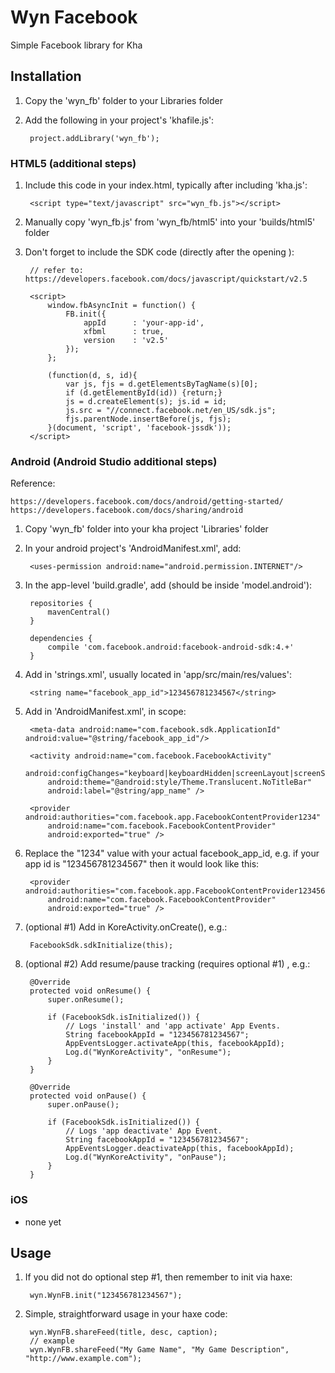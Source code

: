 # Wyn Facebook
Simple Facebook library for Kha

## Installation

1. Copy the 'wyn_fb' folder to your Libraries folder
2. Add the following in your project's 'khafile.js':

		project.addLibrary('wyn_fb');

### HTML5 (additional steps)

1. Include this code in your index.html, typically after including 'kha.js':

		<script type="text/javascript" src="wyn_fb.js"></script>

2. Manually copy 'wyn_fb.js' from 'wyn_fb/html5' into your 'builds/html5' folder

3. Don't forget to include the SDK code (directly after the opening <body>):

		// refer to: https://developers.facebook.com/docs/javascript/quickstart/v2.5

		<script>
			window.fbAsyncInit = function() {
				FB.init({
					appId      : 'your-app-id',
					xfbml      : true,
					version    : 'v2.5'
				});
			};

			(function(d, s, id){
				var js, fjs = d.getElementsByTagName(s)[0];
				if (d.getElementById(id)) {return;}
				js = d.createElement(s); js.id = id;
				js.src = "//connect.facebook.net/en_US/sdk.js";
				fjs.parentNode.insertBefore(js, fjs);
			}(document, 'script', 'facebook-jssdk'));
		</script>

### Android (Android Studio additional steps)

Reference:

	https://developers.facebook.com/docs/android/getting-started/
	https://developers.facebook.com/docs/sharing/android

1. Copy 'wyn_fb' folder into your kha project 'Libraries' folder
2. In your android project's 'AndroidManifest.xml', add:

		<uses-permission android:name="android.permission.INTERNET"/>

3. In the app-level 'build.gradle', add (should be inside 'model.android'):

		repositories {
			mavenCentral()
		}

		dependencies {
			compile 'com.facebook.android:facebook-android-sdk:4.+'
		}

4. Add in 'strings.xml', usually located in 'app/src/main/res/values':

		<string name="facebook_app_id">123456781234567</string>

5. Add in 'AndroidManifest.xml', in <application> scope:

		<meta-data android:name="com.facebook.sdk.ApplicationId" android:value="@string/facebook_app_id"/>

		<activity android:name="com.facebook.FacebookActivity"
			android:configChanges="keyboard|keyboardHidden|screenLayout|screenSize|orientation"
			android:theme="@android:style/Theme.Translucent.NoTitleBar"
			android:label="@string/app_name" />

		<provider android:authorities="com.facebook.app.FacebookContentProvider1234"
			android:name="com.facebook.FacebookContentProvider"
			android:exported="true" />

6. Replace the "1234" value with your actual facebook_app_id, e.g. if your app id is "123456781234567" then it would look like this:

		<provider android:authorities="com.facebook.app.FacebookContentProvider123456781234567"
			android:name="com.facebook.FacebookContentProvider"
			android:exported="true" />

7. (optional #1) Add in KoreActivity.onCreate(), e.g.:

		FacebookSdk.sdkInitialize(this);

8. (optional #2) Add resume/pause tracking (requires optional #1) , e.g.:

		@Override
		protected void onResume() {
			super.onResume();

			if (FacebookSdk.isInitialized()) {
				// Logs 'install' and 'app activate' App Events.
				String facebookAppId = "123456781234567";
				AppEventsLogger.activateApp(this, facebookAppId);
				Log.d("WynKoreActivity", "onResume");
			}
		}

		@Override
		protected void onPause() {
			super.onPause();

			if (FacebookSdk.isInitialized()) {
				// Logs 'app deactivate' App Event.
				String facebookAppId = "123456781234567";
				AppEventsLogger.deactivateApp(this, facebookAppId);
				Log.d("WynKoreActivity", "onPause");
			}
		}

### iOS

- none yet

## Usage

1. If you did not do optional step #1, then remember to init via haxe:

		wyn.WynFB.init("123456781234567");

2. Simple, straightforward usage in your haxe code:

		wyn.WynFB.shareFeed(title, desc, caption);
		// example
		wyn.WynFB.shareFeed("My Game Name", "My Game Description", "http://www.example.com");
